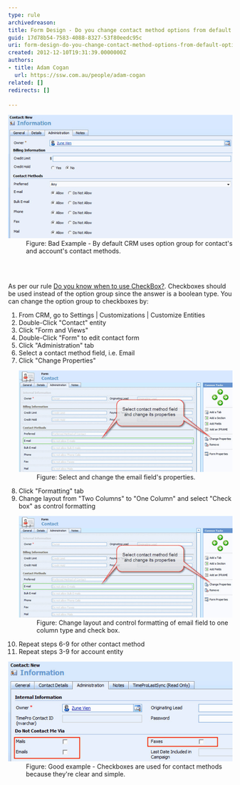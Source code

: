 ```yaml
---
type: rule
archivedreason: 
title: Form Design - Do you change contact method options from default option group to checkboxes?
guid: 17d78b54-7583-4088-8327-53f80eedc95c
uri: form-design-do-you-change-contact-method-options-from-default-option-group-to-checkboxes
created: 2012-12-10T19:31:39.0000000Z
authors:
- title: Adam Cogan
  url: https://ssw.com.au/people/adam-cogan
related: []
redirects: []

---
```



<dl class="badImage">
          <dt>
            <img src="CRMContactMethods.jpg" alt="CRM contact methods" /></dt>
          <dd>
            Figure: Bad Example - By default CRM uses option group for contact's and account's
            contact methods.</dd>
        </dl>

<br><excerpt class='endintro'></excerpt><br>
 <p>
          As per our rule <a href="http://www.ssw.com.au/SSW/standards/rules/RulesToBetterInterfacesEdit.aspx#UseCheckBox">
            Do you know when to use CheckBox?</a>. Checkboxes should be used instead of the
          option group since the answer is a boolean type. You can change the option group
          to checkboxes by:
        </p>
        <ol>
          <li>From CRM, go to Settings | Customizations | Customize Entities</li>
          <li>Double-Click "Contact" entity</li>
          <li>Click "Form and Views"</li>
          <li>Double-Click "Form" to edit contact form</li>
          <li>Click "Administration" tab</li>
          <li>Select a contact method field, i.e. Email</li>
          <li>Click "Change Properties"
            <dl class="image">
              <dt>
                <img alt="CRM contact methods form design" src="CRMChangeContactMethodsFieldProperties.jpg" /></dt>
              <dd>
                Figure: Select and change the email field's properties.</dd>
            </dl>
          </li>
          <li>Click "Formatting" tab</li>
          <li>Change layout from "Two Columns" to "One Column" and select "Check box" as control
            formatting</li>
          <dl class="image">
            <dt>
              <img alt="CRM email field properties" src="CRMChangeContactMethodsFieldProperties.jpg" /></dt>
            <dd>
              Figure: Change layout and control formatting of email field to one column type and
              check box.</dd>
          </dl>
          <li>Repeat steps 6-9 for other contact method</li>
          <li>Repeat steps 3-9 for account entity</li>
        </ol>
        <dl class="goodImage">
          <dt>
            <img alt="CRM contact methods with checkboxes" src="CRMContactMethodsWithCheckboxes.jpg" /></dt>
          <dd>
            Figure: Good example - Checkboxes are used for contact methods because they're clear
            and simple.</dd>
        </dl>



